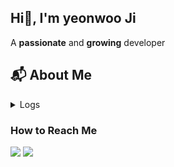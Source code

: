 ## Hi👋, I'm yeonwoo Ji
A **passionate** and **growing** developer



## 📬 About Me
<details>
<summary>Logs</summary>
  
[![Solved.ac Profile](http://mazassumnida.wtf/api/v2/generate_badge?boj=ywoo121)](https://solved.ac/ywoo121/)

<img src="https://github-readme-stats.vercel.app/api/top-langs/?username=ywoo121&layout=compact"><br><br>
<img src="https://github-readme-stats.vercel.app/api?username=ywoo121&show_icons=true">
</details>

### How to Reach Me
<!-- 자주 사용하는 SNS나 연락처 정보를 배지 혹은 아이콘과 함께 표시할 수 있습니다. -->
<p align="left">
  <a href="https://github.com/ywoo121" target="_blank"><img src="https://img.shields.io/badge/GitHub-181717?style=flat-square&logo=github&logoColor=white"/></a>
  <a href="mailto:YOUR_EMAIL" target="_blank"><img src="https://img.shields.io/badge/Gmail-D14836?style=flat-square&logo=gmail&logoColor=white"/></a>
  <!-- 기타 SNS나 블로그 URL, 포트폴리오 사이트 등을 추가하세요. -->
</p>
